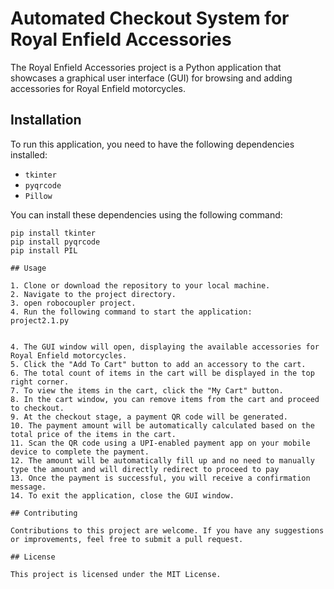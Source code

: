 # Automated Checkout System for Royal Enfield Accessories

The Royal Enfield Accessories project is a Python application that showcases a graphical user interface (GUI) for browsing and adding accessories for Royal Enfield motorcycles.

## Installation

To run this application, you need to have the following dependencies installed:

- `tkinter`
- `pyqrcode`
- `Pillow`

You can install these dependencies using the following command:

```shell
pip install tkinter
pip install pyqrcode
pip install PIL

## Usage

1. Clone or download the repository to your local machine.
2. Navigate to the project directory.
3. open robocoupler project.
4. Run the following command to start the application:
project2.1.py


4. The GUI window will open, displaying the available accessories for Royal Enfield motorcycles.
5. Click the "Add To Cart" button to add an accessory to the cart.
6. The total count of items in the cart will be displayed in the top right corner.
7. To view the items in the cart, click the "My Cart" button.
8. In the cart window, you can remove items from the cart and proceed to checkout.
9. At the checkout stage, a payment QR code will be generated.
10. The payment amount will be automatically calculated based on the total price of the items in the cart.
11. Scan the QR code using a UPI-enabled payment app on your mobile device to complete the payment.
12. The amount will be automatically fill up and no need to manually type the amount and will directly redirect to proceed to pay
13. Once the payment is successful, you will receive a confirmation message.
14. To exit the application, close the GUI window.

## Contributing

Contributions to this project are welcome. If you have any suggestions or improvements, feel free to submit a pull request.

## License

This project is licensed under the MIT License. 

